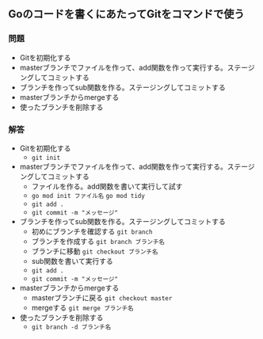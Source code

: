 ## Goのコードを書くにあたってGitをコマンドで使う
### 問題
- Gitを初期化する
- masterブランチでファイルを作って、add関数を作って実行する。ステージングしてコミットする
- ブランチを作ってsub関数を作る。ステージングしてコミットする
- masterブランチからmergeする
- 使ったブランチを削除する

### 解答
- Gitを初期化する
  - `git init`
- masterブランチでファイルを作って、add関数を作って実行する。ステージングしてコミットする
  - ファイルを作る。add関数を書いて実行して試す
  - `go mod init ファイル名` `go mod tidy`
  - `git add . `
  - `git commit -m "メッセージ"`
- ブランチを作ってsub関数を作る。ステージングしてコミットする
  - 初めにブランチを確認する `git branch`
  - ブランチを作成する `git branch ブランチ名`
  - ブランチに移動 `git checkout ブランチ名` 
  - sub関数を書いて実行する
  - `git add . `
  - `git commit -m "メッセージ"` 
- masterブランチからmergeする
  - masterブランチに戻る `git checkout master`
  - mergeする `git merge ブランチ名` 
- 使ったブランチを削除する
  - `git branch -d ブランチ名` 
